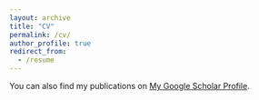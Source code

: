 ```yaml
---
layout: archive
title: "CV"
permalink: /cv/
author_profile: true
redirect_from:
  - /resume
---
```


You can also find my publications on [My Google Scholar Profile]({{site.author.googlescholar}}).
